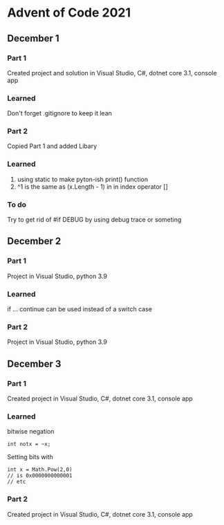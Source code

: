 # Advent of Code 2021

## December 1

### Part 1
Created project and solution in Visual Studio, C#, dotnet core 3.1, console app

### Learned
Don't forget .gitignore to keep it lean

### Part 2
Copied Part 1 and added Libary

### Learned
1. using static to make pyton-ish print() function
2. ^1 is the same as (x.Length - 1) in in index operator []

### To do
Try to get rid of #if DEBUG by using debug trace or someting

## December 2

### Part 1

Project in Visual Studio, python 3.9

### Learned

if ... continue can be used instead of a switch case

### Part 2

Project in Visual Studio, python 3.9

## December 3

### Part 1

Created project in Visual Studio, C#, dotnet core 3.1, console app

### Learned

bitwise negation 
```
int notx = ~x;
```
Setting bits with
```
int x = Math.Pow(2,0) 
// is 0x0000000000001
// etc
```
### Part 2

Created project in Visual Studio, C#, dotnet core 3.1, console app